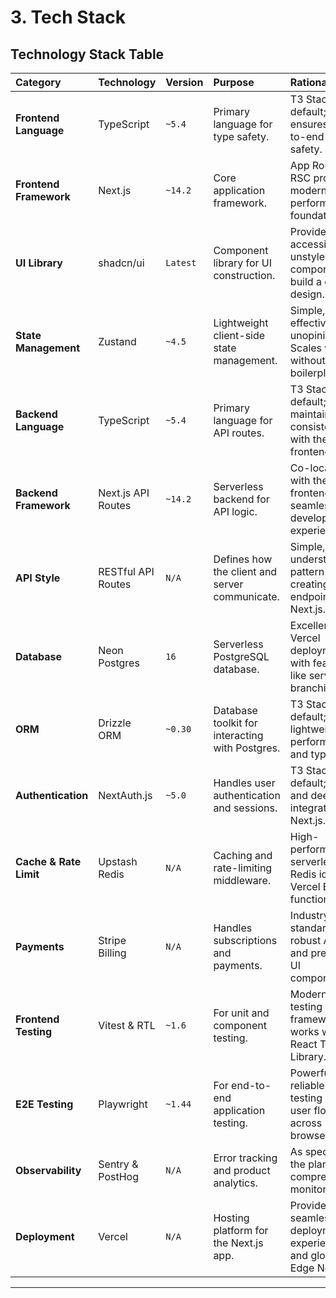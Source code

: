 # 3. Tech Stack

## Technology Stack Table

| Category | Technology | Version | Purpose | Rationale |
| :--- | :--- | :--- | :--- | :--- |
| **Frontend Language** | TypeScript | `~5.4` | Primary language for type safety. | T3 Stack default; ensures end-to-end type safety. |
| **Frontend Framework**| Next.js | `~14.2` | Core application framework. | App Router & RSC provide a modern, performant foundation. |
| **UI Library** | shadcn/ui | `Latest` | Component library for UI construction. | Provides accessible, unstyled components to build a custom design. |
| **State Management** | Zustand | `~4.5` | Lightweight client-side state management. | Simple, effective, and unopinionated. Scales well without boilerplate. |
| **Backend Language** | TypeScript | `~5.4` | Primary language for API routes. | T3 Stack default; maintains consistency with the frontend. |
| **Backend Framework**| Next.js API Routes | `~14.2` | Serverless backend for API logic. | Co-located with the frontend for a seamless developer experience. |
| **API Style** | RESTful API Routes| `N/A` | Defines how the client and server communicate. | Simple, well-understood pattern for creating API endpoints in Next.js. |
| **Database** | Neon Postgres | `16` | Serverless PostgreSQL database. | Excellent for Vercel deployments with features like serverless branching. |
| **ORM** | Drizzle ORM | `~0.30` | Database toolkit for interacting with Postgres. | T3 Stack default; lightweight, performant, and type-safe. |
| **Authentication** | NextAuth.js | `~5.0` | Handles user authentication and sessions. | T3 Stack default; flexible and deeply integrated with Next.js. |
| **Cache & Rate Limit**| Upstash Redis | `N/A` | Caching and rate-limiting middleware. | High-performance, serverless Redis ideal for Vercel Edge functions. |
| **Payments** | Stripe Billing | `N/A` | Handles subscriptions and payments. | Industry standard with robust APIs and pre-built UI components. |
| **Frontend Testing** | Vitest & RTL | `~1.6` | For unit and component testing. | Modern, fast testing framework that works well with React Testing Library. |
| **E2E Testing** | Playwright | `~1.44` | For end-to-end application testing. | Powerful and reliable for testing real user flows across browsers. |
| **Observability** | Sentry & PostHog | `N/A` | Error tracking and product analytics. | As specified in the plan for comprehensive monitoring. |
| **Deployment** | Vercel | `N/A` | Hosting platform for the Next.js app. | Provides a seamless deployment experience and global Edge Network. |

---